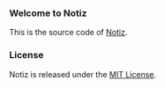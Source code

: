 ### Welcome to Notiz
This is the source code of [Notiz](http://notiz.airfont.com/).

### License
Notiz is released under the [MIT License](http://www.opensource.org/licenses/MIT).
